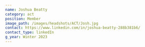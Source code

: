 ```yaml
---
name: Joshua Beatty
category: act
position: Member
image_path: /images/headshots/ACT/Josh.jpg
contact: https://www.linkedin.com/in/joshua-beatty-288b381b6/
contact_type: linkedIn
g_year: Winter 2023
---
```

